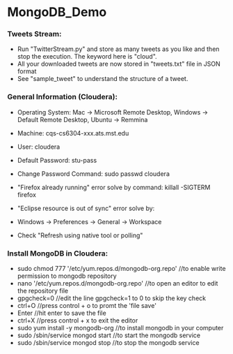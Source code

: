 # MongoDB_Demo

### Tweets Stream:
* Run "TwitterStream.py" and store as many tweets as you like and then stop the execution. The keyword here is "cloud".
* All your downloaded tweets are now stored in "tweets.txt" file in JSON format
* See "sample_tweet" to understand the structure of a tweet.

### General Information (Cloudera):
* Operating System:         Mac -> Microsoft Remote Desktop, Windows -> Default Remote Desktop, Ubuntu -> Remmina
* Machine:                  cqs-cs6304-xxx.ats.mst.edu
* User:                     cloudera
* Default Password:         stu-pass
* Change Password Command:  sudo passwd cloudera

* "Firefox already running" error solve by command:     killall -SIGTERM firefox

* "Eclipse resource is out of sync" error solve by:
* Windows -> Preferences -> General -> Workspace
* Check "Refresh using native tool or polling"

### Install MongoDB in Cloudera:
* sudo chmod 777 '/etc/yum.repos.d/mongodb-org.repo' //to enable write permission to mongodb repository
* nano '/etc/yum.repos.d/mongodb-org.repo' //to open an editor to edit the repository file
* gpgcheck=0 //edit the line gpgcheck=1 to 0 to skip the key check
* ctrl+O //press control + o to promt the 'file save'
* Enter //hit enter to save the file
* ctrl+X //press control + x to exit the editor
* sudo yum install -y mongodb-org //to install mongodb in your computer
* sudo /sbin/service mongod start //to start the mongodb service
* sudo /sbin/service mongod stop //to stop the mongodb service
